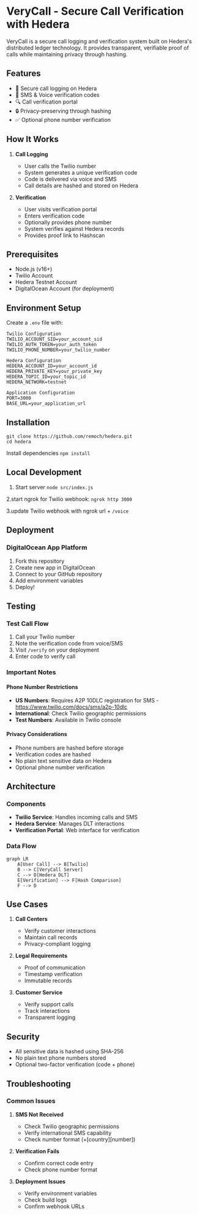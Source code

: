 # VeryCall - Secure Call Verification with Hedera

VeryCall is a secure call logging and verification system built on Hedera's distributed ledger technology. It provides transparent, verifiable proof of calls while maintaining privacy through hashing.

## Features
- 🔐 Secure call logging on Hedera
- 📱 SMS & Voice verification codes
- 🔍 Call verification portal
- 🔒 Privacy-preserving through hashing
- ✅ Optional phone number verification

## How It Works

1. **Call Logging**
   - User calls the Twilio number
   - System generates a unique verification code
   - Code is delivered via voice and SMS
   - Call details are hashed and stored on Hedera

2. **Verification**
   - User visits verification portal
   - Enters verification code
   - Optionally provides phone number
   - System verifies against Hedera records
   - Provides proof link to Hashscan

## Prerequisites

- Node.js (v16+)
- Twilio Account
- Hedera Testnet Account
- DigitalOcean Account (for deployment)

## Environment Setup

Create a `.env` file with:

```
Twilio Configuration
TWILIO_ACCOUNT_SID=your_account_sid
TWILIO_AUTH_TOKEN=your_auth_token
TWILIO_PHONE_NUMBER=your_twilio_number

Hedera Configuration
HEDERA_ACCOUNT_ID=your_account_id
HEDERA_PRIVATE_KEY=your_private_key
HEDERA_TOPIC_ID=your_topic_id
HEDERA_NETWORK=testnet

Application Configuration
PORT=3000
BASE_URL=your_application_url
```
## Installation
```
git clone https://github.com/remoch/hedera.git
cd hedera
```

Install dependencies
`npm install`

## Local Development
1. Start server `node src/index.js`

2.start ngrok for Twilio webhook: `ngrok http 3000`

3.update Twilio webhook with ngrok url + `/voice`

## Deployment

### DigitalOcean App Platform
1. Fork this repository
2. Create new app in DigitalOcean
3. Connect to your GitHub repository
4. Add environment variables
5. Deploy!

## Testing

### Test Call Flow
1. Call your Twilio number
2. Note the verification code from voice/SMS
3. Visit `/verify` on your deployment
4. Enter code to verify call

### Important Notes

#### Phone Number Restrictions
- **US Numbers**: Requires A2P 10DLC registration for SMS - https://www.twilio.com/docs/sms/a2p-10dlc
- **International**: Check Twilio geographic permissions
- **Test Numbers**: Available in Twilio console

#### Privacy Considerations
- Phone numbers are hashed before storage
- Verification codes are hashed
- No plain text sensitive data on Hedera
- Optional phone number verification

## Architecture

### Components
- **Twilio Service**: Handles incoming calls and SMS
- **Hedera Service**: Manages DLT interactions
- **Verification Portal**: Web interface for verification

### Data Flow

```mermaid
graph LR
    A[User Call] --> B[Twilio]
    B --> C[VeryCall Server]
    C --> D[Hedera DLT]
    E[Verification] --> F[Hash Comparison]
    F --> D
```

## Use Cases

1. **Call Centers**
   - Verify customer interactions
   - Maintain call records
   - Privacy-compliant logging

2. **Legal Requirements**
   - Proof of communication
   - Timestamp verification
   - Immutable records

3. **Customer Service**
   - Verify support calls
   - Track interactions
   - Transparent logging

## Security

- All sensitive data is hashed using SHA-256
- No plain text phone numbers stored
- Optional two-factor verification (code + phone)

## Troubleshooting

### Common Issues

1. **SMS Not Received**
   - Check Twilio geographic permissions
   - Verify international SMS capability
   - Check number format (+[country][number])

2. **Verification Fails**
   - Confirm correct code entry
   - Check phone number format

3. **Deployment Issues**
   - Verify environment variables
   - Check build logs
   - Confirm webhook URLs
